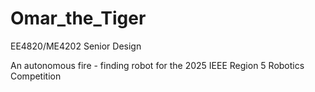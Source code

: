 # Omar_the_Tiger
EE4820/ME4202 Senior Design

An autonomous fire - finding robot for the 2025 IEEE Region 5 Robotics Competition
